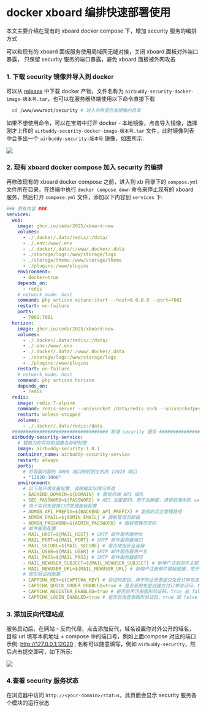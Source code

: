 # docker xboard 编排快速部署使用

本文主要介绍在现有的 xboard docker compose 下，增加 security 服务的编排方式

可以和现有的 xboard 面板服务使用局域网无缝对接，关闭 xboard 面板对外端口暴露， 只保留 security 服务的端口暴露，避免 xboard 面板被外网攻击

### 1. 下载 security 镜像并导入到 docker

可以从 [release](https://github.com/dc8683/v2board-service-security/releases) 中下载 docker 产物，文件名称为 `airbuddy-security-docker-image-版本号.tar`，也可以在服务器终端使用以下命令直接下载

```bash
  cd /www/wwwroot/security # 进入你希望存放镜像的目录
```

如果不想使用命令，可以在宝塔中打开 docker - 本地镜像，点击导入镜像，选择刚才上传的 `airbuddy-security-docker-image-版本号.tar` 文件，此时镜像列表中会多出一个 `airbuddy-security:版本号` 镜像，如图所示:

![](https://github.com/dc8683/picx-images-hosting/raw/master/docs/Clipboard---2025-06-17-16.34.38.2obsamib0p.webp)

### 2. 现有 xboard docker compose 加入 security 的编排

再修改现有的 xboard docker compose 之前，进入到 xb 目录下的 `compose.yml` 文件所在目录，在终端中执行 `docker compose down` 命令来停止现有的 xboard 服务，然后打开 `compose.yml` 文件，添加以下内容到 `services` 下:

```yaml
### 原有内容 ###
services:
  web:
    image: ghcr.io/cedar2025/xboard:new
    volumes:
      - ./.docker/.data/redis/:/data/
      - ./.env:/www/.env
      - ./.docker/.data/:/www/.docker/.data
      - ./storage/logs:/www/storage/logs
      - ./storage/theme:/www/storage/theme
      - ./plugins:/www/plugins
    environment:
      - docker=true
    depends_on:
      - redis
    # network_mode: host
    command: php artisan octane:start --host=0.0.0.0 --port=7001
    restart: on-failure
    ports:
      - 7001:7001
  horizon:
    image: ghcr.io/cedar2025/xboard:new
    volumes:
      - ./.docker/.data/redis/:/data/
      - ./.env:/www/.env
      - ./.docker/.data/:/www/.docker/.data
      - ./storage/logs:/www/storage/logs
      - ./plugins:/www/plugins
    restart: on-failure
    # network_mode: host
    command: php artisan horizon
    depends_on:
      - redis
  redis:
    image: redis:7-alpine
    command: redis-server --unixsocket /data/redis.sock --unixsocketperm 777 --save 900 1 --save 300 10 --save 60 10000
    restart: unless-stopped
    volumes:
      - ./.docker/.data/redis:/data
  ################################### 新增 security 服务 ###################################
  airbuddy-security-service:
    # 替换为你实际的镜像名称和标签
    image: airbuddy-security:1.0.1
    container_name: airbuddy-security-service
    restart: always
    ports:
      # 将容器内部的 3000 端口映射到主机的 12020 端口
      - "12020:3000"
    environment:
      # 以下是环境变量配置，请根据实际情况修改
      - BACKEND_DOMAIN=${DOMAIN} # 面板后端 API 域名
      - SEC_PASSWORD=${PASSWORD} # AES 加密密码，用于加解密，请和前端中的 security.password 保持一致
      # 用于实现免登接口的管理面板配置
      - ADMIN_API_PREFIX=${BACKEND_API_PREFIX} # 面板的后台管理路径
      - ADMIN_EMAIL=${ADMIN_EMAIL} # 面板管理员邮箱
      - ADMIN_PASSWORD=${ADMIN_PASSWORD} # 面板管理员密码
      # 邮件服务配置
      - MAIL_HOST=${MAIL_HOST} # SMTP 邮件服务器地址
      - MAIL_PORT=${MAIL_PORT} # SMTP 邮件服务器端口
      - MAIL_SECURE=${MAIL_SECURE} # 是否使用安全连接
      - MAIL_USER=${MAIL_USER} # SMTP 邮件服务器用户名
      - MAIL_PASS=${MAIL_PASS} # SMTP 邮件服务器密码
      - MAIL_NEWUSER_SUBJECT=${MAIL_NEWUSER_SUBJECT} # 新用户注册邮件主题
      - MAIL_NEWUSER_URL=${MAIL_NEWUSER_URL} # 新用户注册邮件模板链接，用于向新用户发送注册成功和账号密码的通知，需自行创建一个邮件模板文件，并将其放置在 cdn 上，作为链接，设置到 `MAIL_NEWUSER_URL` 环境变量中，如果不设置，将默认采用纯文本模板
      # 图形验证码配置
      - CAPTCHA_KEY=${CAPTCHA_KEY} # 验证码密钥，用于防止恶意提交免登订单攻击
      - CAPTCHA_QUICK_ORDER_ENABLED=true # 是否启用免登创建支付订单验证码，true 或 false 
      - CAPTCHA_REGISTER_ENABLED=true # 是否启用注册图形验证码，true 或 false 
      - CAPTCHA_LOGIN_ENABLED=true # 是否启用登录图形验证码，true 或 false 
```

### 3. 添加反向代理站点

服务启动后，在网站 - 反向代理，点击添加反代，域名设置你对外公开的域名，目标 url 填写本机地址 + compose 中的端口号，例如上面compose 对应的端口示例: http://127.0.0.1:12020 , 名称可以随意填写，例如 `airbuddy-security`，然后点击提交即可，如下所示:

![](https://github.com/dc8683/picx-images-hosting/raw/master/docs/fandai.4n7z15bffe.webp)

### 4.查看 security 服务状态

在浏览器中访问 `http://<your-domain>/status`，此页面会显示 security 服务各个模块的运行状态